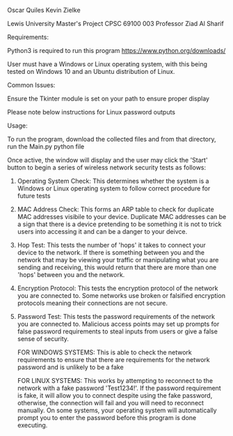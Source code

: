 Oscar Quiles
Kevin Zielke

Lewis University Master's Project 
CPSC 69100 003
Professor Ziad Al Sharif

Requirements:

Python3 is required to run this program
https://www.python.org/downloads/

User must have a Windows or Linux operating system, with this being tested on Windows 10 and an Ubuntu distribution of Linux.

Common Issues:

Ensure the Tkinter module is set on your path to ensure proper display

Please note below instructions for Linux password outputs

Usage:

To run the program, download the collected files and from that directory, run the Main.py python file

Once active, the window will display and the user may click the 'Start' button to begin a series of wireless network security tests as follows:

1. Operating System Check:
    This determines whether the system is a Windows or Linux operating system to follow correct procedure for future tests

2. MAC Address Check:
   This forms an ARP table to check for duplicate MAC addresses visibile to your device. Duplicate MAC addresses can be a sign that there is a device pretending to be something it is not to trick users into accessing it and can be a danger to your deivce.

3. Hop Test:
   This tests the number of 'hops' it takes to connect your device to the network. If there is something between you and the network that may be viewing your traffic or manipulating what you are sending and receiving, this would return that there are more than one 'hops' between you and the network.

4. Encryption Protocol:
   This tests the encryption protocol of the network you are connected to. Some networks use broken or falsified encryption protocols meaning their connections are not secure.

5. Password Test:
   This tests the password requirements of the network you are connected to. Malicious access points may set up prompts for false password requirements to steal inputs from users or give a false sense of security.

   FOR WINDOWS SYSTEMS: This is able to check the network requirements to ensure that there are requirements for the network password and is unlikely to be a fake

   FOR LINUX SYSTEMS: This works by attempting to reconnect to the network with a fake password 'Test1234!'. If the password requirement is fake, it will allow you to connect despite using the fake password, otherwise, the connection will fail and you will need to reconnect manually. On some systems, your operating system will automatically prompt you to enter the password before this program is done executing.
